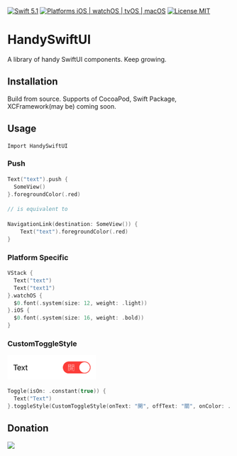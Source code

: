 [![Swift 5.1](https://img.shields.io/badge/Swift-5.1-orange.svg?style=flat)](https://swift.org)
[![Platforms iOS | watchOS | tvOS | macOS](https://img.shields.io/badge/Platforms-iOS%20%7C%20watchOS%20%7C%20tvOS%20%7C%20macOS-lightgray.svg?style=flat)](http://www.apple.com)
[![License MIT](https://img.shields.io/badge/License-MIT-lightgrey.svg?style=flat)](https://github.com/tadija/AEXML/blob/master/LICENSE)

# HandySwiftUI

A library of handy SwiftUI components. Keep growing.

## Installation

Build from source. Supports of CocoaPod, Swift Package, XCFramework(may be) coming soon.


## Usage

```
Import HandySwiftUI
```

### Push
```swift
Text("text").push {
  SomeView()
}.foregroundColor(.red)

// is equivalent to

NavigationLink(destination: SomeView()) {
    Text("text").foregroundColor(.red)
}
```

### Platform Specific
```swift
VStack {
  Text("text")
  Text("text1")
}.watchOS {
  $0.font(.system(size: 12, weight: .light))
}.iOS {
  $0.font(.system(size: 16, weight: .bold))
}
```

### CustomToggleStyle
<img src="./previews/CustomToggleStyle.png" width="200">

```swift
Toggle(isOn: .constant(true)) {
  Text("Text")
}.toggleStyle(CustomToggleStyle(onText: "開", offText: "關", onColor: .red))
```


## Donation

[![](https://www.paypalobjects.com/en_US/i/btn/btn_donateCC_LG.gif)](https://www.paypal.com/cgi-bin/webscr?cmd=_s-xclick&hosted_button_id=UXRR2S35YMCQC&source=url)
